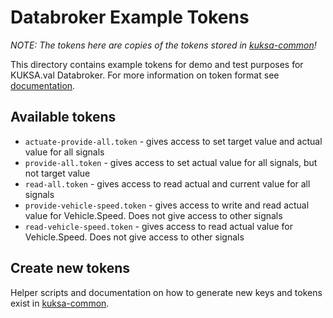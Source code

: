 # Databroker Example Tokens

*NOTE: The tokens here are copies of the tokens stored in [kuksa-common](https://github.com/eclipse-kuksa/kuksa-common/tree/main/jwt)!*


This directory contains example tokens for demo and test purposes for KUKSA.val Databroker.
For more information on token format see [documentation](../doc/KUKSA.val_data_broker/authorization.md).

## Available tokens


* `actuate-provide-all.token` - gives access to set target value and actual value for all signals
* `provide-all.token` - gives access to set actual value for all signals, but not target value
* `read-all.token` - gives access to read actual and current value for all signals
* `provide-vehicle-speed.token` - gives access to write and read actual value for Vehicle.Speed. Does not give access to other signals
* `read-vehicle-speed.token` - gives access to read actual value for Vehicle.Speed. Does not give access to other signals


## Create new tokens

Helper scripts and documentation on how to generate new keys and tokens exist in
[kuksa-common](https://github.com/eclipse-kuksa/kuksa-common/tree/main/jwt).
